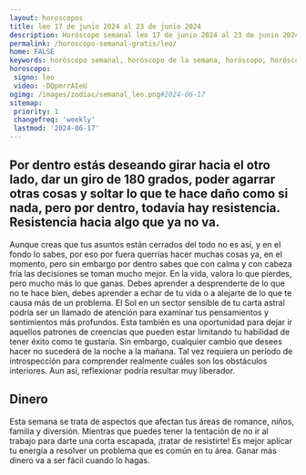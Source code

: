 ```yaml
---
layout: horoscopos
title: leo 17 de junio 2024 al 23 de junio 2024 
description: Horóscopo semanal leo 17 de junio 2024 al 23 de junio 2024. Por dentro estás deseando girar hacia el otro lado, dar un giro de 180 grados, poder agarrar otras cosas y soltar lo que te hace daño como si nada, pero por dentro, todavía hay resistencia. Resistencia hacia algo que ya no va.
permalink: /horoscopo-semanal-gratis/leo/
home: FALSE
keywords: horóscopo semanal, horóscopo de la semana, horóscopo, horóscopo gratis,horóscopos, horóscopo esperanza gracia, horoscopos leo la semana, horóscopos gratis, Tarot, Astrologia, Zodíaco, leo, horoscopo gratis, semanal
horoscopo:
 signo: leo
 video: -DQpmrrAIeU
ogimg: /images/zodiac/semanal_leo.png#2024-06-17
sitemap:
 priority: 1
 changefreq: 'weekly'
 lastmod: '2024-06-17'
---
```




## Por dentro estás deseando girar hacia el otro lado, dar un giro de 180 grados, poder agarrar otras cosas y soltar lo que te hace daño como si nada, pero por dentro, todavía hay resistencia. Resistencia hacia algo que ya no va.

Aunque creas que tus asuntos están cerrados del todo no es así, y en el fondo lo sabes, por eso por fuera querrías hacer muchas cosas ya, en el momento, pero sin embargo por dentro sabes que con calma y con cabeza fría las decisiones se toman mucho mejor. 
 En la vida, valora lo que pierdes, pero mucho más lo que ganas. Debes aprender a desprenderte de lo que no te hace bien, debes aprender a echar de tu vida o a alejarte de lo que te causa más de un problema.
El Sol en un sector sensible de tu carta astral podría ser un llamado de atención para examinar tus pensamientos y sentimientos más profundos. Esta también es una oportunidad para dejar ir aquellos patrones de creencias que pueden estar limitando tu habilidad de tener éxito como te gustaría. Sin embargo, cualquier cambio que desees hacer no sucederá de la noche a la mañana. Tal vez requiera un período de introspección para comprender realmente cuáles son los obstáculos interiores. Aun así, reflexionar podría resultar muy liberador.

## Dinero

Esta semana se trata de aspectos que afectan tus áreas de romance, niños, familia y diversión. Mientras que puedes tener la tentación de no ir al trabajo para darte una corta escapada, ¡tratar de resistirte! Es mejor aplicar tu energía a resolver un problema que es común en tu área. Ganar más dinero va a ser fácil cuando lo hagas.